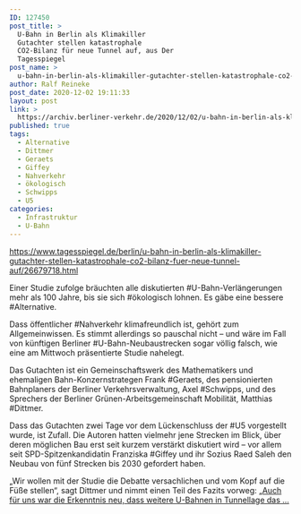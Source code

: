 ```yaml
---
ID: 127450
post_title: >
  U-Bahn in Berlin als Klimakiller
  Gutachter stellen katastrophale
  CO2-Bilanz für neue Tunnel auf, aus Der
  Tagesspiegel
post_name: >
  u-bahn-in-berlin-als-klimakiller-gutachter-stellen-katastrophale-co2-bilanz-fuer-neue-tunnel-auf-aus-der-tagesspiegel
author: Ralf Reineke
post_date: 2020-12-02 19:11:33
layout: post
link: >
  https://archiv.berliner-verkehr.de/2020/12/02/u-bahn-in-berlin-als-klimakiller-gutachter-stellen-katastrophale-co2-bilanz-fuer-neue-tunnel-auf-aus-der-tagesspiegel/
published: true
tags:
  - Alternative
  - Dittmer
  - Geraets
  - Giffey
  - Nahverkehr
  - ökologisch
  - Schwipps
  - U5
categories:
  - Infrastruktur
  - U-Bahn
---
```

https://www.tagesspiegel.de/berlin/u-bahn-in-berlin-als-klimakiller-gutachter-stellen-katastrophale-co2-bilanz-fuer-neue-tunnel-auf/26679718.html

Einer Studie zufolge bräuchten alle diskutierten #U-Bahn-Verlängerungen mehr als 100 Jahre, bis sie sich #ökologisch lohnen. Es gäbe eine bessere #Alternative.

Dass öffentlicher #Nahverkehr klimafreundlich ist, gehört zum Allgemeinwissen. Es stimmt allerdings so pauschal nicht – und wäre im Fall von künftigen Berliner #U-Bahn-Neubaustrecken sogar völlig falsch, wie eine am Mittwoch präsentierte Studie nahelegt.

Das Gutachten ist ein Gemeinschaftswerk des Mathematikers und ehemaligen Bahn-Konzernstrategen Frank #Geraets, des pensionierten Bahnplaners der Berliner Verkehrsverwaltung, Axel #Schwipps, und des Sprechers der Berliner Grünen-Arbeitsgemeinschaft Mobilität, Matthias #Dittmer.

Dass das Gutachten zwei Tage vor dem Lückenschluss der #U5 vorgestellt wurde, ist Zufall. Die Autoren hatten vielmehr jene Strecken im Blick, über deren möglichen Bau erst seit kurzem verstärkt diskutiert wird – vor allem seit SPD-Spitzenkandidatin Franziska #Giffey und ihr Sozius Raed Saleh den Neubau von fünf Strecken bis 2030 gefordert haben.

„Wir wollen mit der Studie die Debatte versachlichen und vom Kopf auf die Füße stellen“, sagt Dittmer und nimmt einen Teil des Fazits vorweg: „<a href="https://www.tagesspiegel.de/berlin/u-bahn-in-berlin-als-klimakiller-gutachter-stellen-katastrophale-co2-bilanz-fuer-neue-tunnel-auf/26679718.html">Auch für uns war die Erkenntnis neu, dass weitere U-Bahnen in Tunnellage das ...</a>